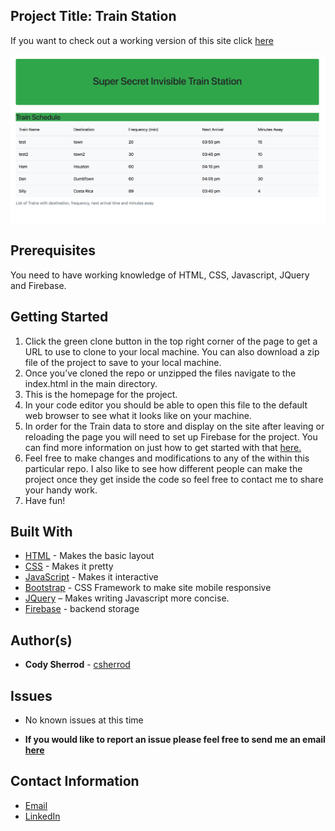 ## Project Title: Train Station

If you want to check out a working version of this site click [here](https://csherrod.github.io/TrainStation)

![Trainstation](/assets/Train-Station.png)

## Prerequisites

You need to have working knowledge of HTML, CSS, Javascript, JQuery and Firebase.

## Getting Started
1.  Click the green clone button in the top right corner of the page to get a URL to use to clone to your local machine. You can also download a zip file of the project to save to your local machine.
2.  Once you’ve cloned the repo or unzipped the files navigate to the index.html in the main directory.
3. This is the homepage for the project.
4. In your code editor you should be able to open this file to the default web browser to see what it looks like on your machine.
5. In order for the Train data to store and display on the site after leaving or reloading the page you will need to set up Firebase for the project. You can find more information on just how to get started with that [here.](https://firebase.google.com/)
6. Feel free to make changes and modifications to any of the within this particular repo. I also like to see how different people can make the project once they get inside the code so feel free to contact me to share your handy work.
7. Have fun!

## Built With
* [HTML](https://developer.mozilla.org/en-US/docs/Web/HTML) - Makes the basic layout
* [CSS](https://developer.mozilla.org/en-US/docs/Web/CSS) - Makes it pretty
* [JavaScript](https://developer.mozilla.org/en-US/docs/Web/JavaScript) - Makes it interactive
* [Bootstrap](https://getbootstrap.com/) - CSS Framework to make site mobile responsive
* [JQuery](https://jquery.com/) – Makes writing Javascript more concise.
* [Firebase](https://firebase.google.com/) - backend storage

## Author(s)
* **Cody Sherrod** - [csherrod](https://github.com/csherrod)

## Issues
* No known issues at this time

* **If you would like to report an issue please feel free to send me an email [here](mailto:w.cody.sherrod@gmail.com)**

## Contact Information
* [Email](mailto:w.cody.sherrod@gmail.com)
* [LinkedIn](www.linkedin.com/in/cody-sherrod)
